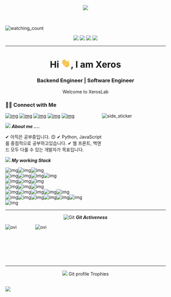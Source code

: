 <p align="center">
  <img src="https://s27389.pcdn.co/wp-content/uploads/2019/08/AdobeStock_244675452.jpeg" height="200"/>
</p>
<br>

<p align="left"> 
<img src="https://komarev.com/ghpvc/?username=XerosLab&color=brightgreen" alt="watching_count" />
 </p>
 <p align="center">
<img src="https://img.shields.io/badge/Age-22-blue" />
  <img src="https://img.shields.io/badge/Focus-Web Backend-brightgreen" />
  <img src="https://img.shields.io/badge/Lives-Seoul-success" />
  <img src="https://img.shields.io/badge/Languages-English, Korean-brightgreen" />
</p>
<hr>
<h1 align="center">Hi <img src="https://raw.githubusercontent.com/ABSphreak/ABSphreak/master/gifs/Hi.gif" width="30px">, I am Xeros </h1>
<h3 align="center">Backend Engineer | Software Engineer </h3>
<p align="center">
  Welcome to XerosLab
</p>
</p>



### 🤝🏻  Connect with Me

 [![img](https://img.shields.io/badge/%20-xeros.log@gmail.com%20-red?logo=gmail&logoColor=white)](mailto:xeros.log@gmail.com) [![img](https://img.shields.io/badge/%20-exe.ros%20-red?logo=instagram&logoColor=white)](https://www.instagram.com/exe.ros/) [![img](https://img.shields.io/badge/%20-WooYoungKim%20-blue?logo=facebook&logoColor=white)](https://www.facebook.com/kim.wooyoung.501) [![img](https://img.shields.io/badge/@XerosLab-blue?logo=twitter&logoColor=white)](https://twitter.com/@XerosLab) [![img](https://img.shields.io/badge/XerosLab-grey?logo=github&logoColor=white)](https://www.facebook.com/kim.wooyoung.501)
<img align="right" width=200px height=200px alt="side_sticker" src="https://media.giphy.com/media/TEnXkcsHrP4YedChhA/giphy.gif" />

<img src="https://media.giphy.com/media/iY8CRBdQXODJSCERIr/giphy.gif" width="30px">&nbsp;***About me ....***

✔ 아직은 공부중입니다. 😊
✔ Python, JavaScript를 중점적으로 공부하고있습니다.
✔ 웹 프론트, 백엔드 모두 다룰 수 있는 개발자가 목표입니다.

<img src="https://media.giphy.com/media/iY8CRBdQXODJSCERIr/giphy.gif" width="30px">&nbsp;***My working Stack***

![img](https://img.shields.io/badge/Python-050F2C?logo=python)![img](https://img.shields.io/badge/Django-050F2C?logo=django)![img](https://img.shields.io/badge/Flask-050F2C?logo=flask)<br>
![img](https://img.shields.io/badge/JavaScript-050F2C?logo=javascript)![img](https://img.shields.io/badge/TypeScript-050F2C?logo=typescript)![img](https://img.shields.io/badge/Node.js-050F2C?logo=node.js)![img](https://img.shields.io/badge/React-050F2C?logo=react)<br>
![img](https://img.shields.io/badge/HTML-050F2C?logo=html5)![img](https://img.shields.io/badge/CSS-050F2C?logo=css3)![img](https://img.shields.io/badge/Markdown-050F2C?logo=markdown)<br>
![img](https://img.shields.io/badge/Linux-050F2C?logo=linux)![img](https://img.shields.io/badge/Apache-050F2C?logo=apache)![img](https://img.shields.io/badge/NginX-050F2C?logo=nginx)<br>
![img](https://img.shields.io/badge/Git-050F2C?logo=git)![img](https://img.shields.io/badge/Github-050F2C?logo=github)![img](https://img.shields.io/badge/Gitlab-050F2C?logo=gitlab)![img](https://img.shields.io/badge/AWS-050F2C?logo=amazonaws)![img](https://img.shields.io/badge/Vercel-050F2C?logo=vercel)<br>
![img](https://img.shields.io/badge/VisualStudioCode-050F2C?logo=visualstudiocode)![img](https://img.shields.io/badge/VisualStudio-050F2C?logo=visualstudio)![img](https://img.shields.io/badge/Atom-050F2C?logo=atom)![img](https://img.shields.io/badge/IntelliJ-050F2C?logo=intelliJIDEA)![img](https://img.shields.io/badge/Vim-050F2C?logo=vim)![img](https://img.shields.io/badge/Docker-050F2C?logo=docker)<br>
![img](https://img.shields.io/badge/MySQL-050F2C?logo=mysql)<br>


  <hr>
  <p align="center">
 <img src="https://media.giphy.com/media/W5eoZHPpUx9sapR0eu/giphy.gif" width="30px" alt="Git"/>&nbsp;<i><b>Git Activeness</b></i></p>
<p><img align="left" src="https://github-readme-stats.vercel.app/api/top-langs?username=XerosLab&show_icons=true&locale=en&layout=compact&theme=tokyonight" alt="ovi" /></p>
<p>&nbsp;<img align="right" src="https://github-readme-stats.vercel.app/api?username=XerosLab&show_icons=true&locale=en&theme=tokyonight" alt="ovi" width="410" /></p>
<br><br><br><br><br>

<hr>
<p align="center"><img src="https://media.giphy.com/media/QaMcXSekUWx7aogAUr/giphy.gif" width="30" />&nbsp;Git profile Trophies</p><br>
<img src="https://github-profile-trophy.vercel.app/?username=XerosLab&theme=juicyfresh&no-bg=true" />







